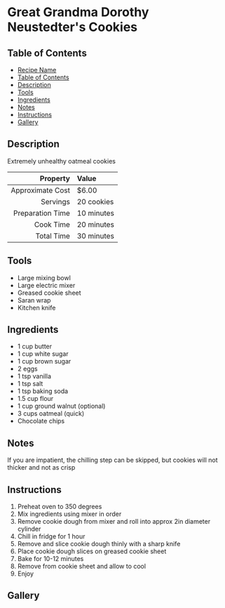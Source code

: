 # Great Grandma Dorothy Neustedter's Cookies

## Table of Contents

- [Recipe Name](#recipe-name)
- [Table of Contents](#table-of-contents)
- [Description](#description)
- [Tools](#tools)
- [Ingredients](#ingredients)
- [Notes](#notes)
- [Instructions](#instructions)
- [Gallery](#gallery)

## Description
Extremely unhealthy oatmeal cookies

| Property         | Value      |
|-----------------:|:-----------|
| Approximate Cost | $6.00      |
| Servings         | 20 cookies |
| Preparation Time | 10 minutes |
| Cook Time        | 20 minutes |
| Total Time       | 30 minutes |

## Tools
 - Large mixing bowl
 - Large electric mixer
 - Greased cookie sheet
 - Saran wrap
 - Kitchen knife

## Ingredients
 - 1 cup butter
 - 1 cup white sugar
 - 1 cup brown sugar
 - 2 eggs
 - 1 tsp vanilla
 - 1 tsp salt
 - 1 tsp baking soda
 - 1.5 cup flour
 - 1 cup ground walnut (optional)
 - 3 cups oatmeal (quick)
 - Chocolate chips

## Notes
If you are impatient, the chilling step can be skipped, but cookies will not thicker and not as crisp

## Instructions
 1. Preheat oven to 350 degrees
 2. Mix ingredients using mixer in order
 3. Remove cookie dough from mixer and roll into approx 2in diameter cylinder
 4. Chill in fridge for 1 hour
 5. Remove and slice cookie dough thinly with a sharp knife
 6. Place cookie dough slices on greased cookie sheet
 7. Bake for 10-12 minutes
 8. Remove from cookie sheet and allow to cool
 9. Enjoy

## Gallery

